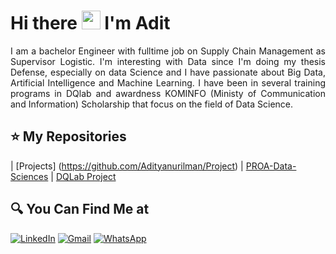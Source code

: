 # Hi there <img src="https://github.com/TheDudeThatCode/TheDudeThatCode/blob/master/Assets/Hi.gif" width="30px"> I'm Adit

<p align="justify">
  I am a bachelor Engineer with fulltime job on Supply Chain Management as Supervisor Logistic. I'm interesting with Data since I'm doing my thesis Defense, especially on data Science and I have passionate about Big Data, Artificial Intelligence and Machine Learning. I have been in several training programs in DQlab and awardness KOMINFO (Ministy of Communication and Information)  Scholarship that focus on the field of Data Science.
</p>

 ## ⭐ My Repositories
| [Projects] (https://github.com/Adityanurilman/Project) | [PROA-Data-Sciences](https://github.com/Adityanurilman/PROA-Data-Science) | [DQLab Project](https://github.com/Adityanurilman/DQLab)

## 🔍 You Can Find Me at

<p>
  <a href="https://www.linkedin.com/in/adityanurilman" target="_blank"><img alt="LinkedIn" src="https://img.shields.io/badge/linkedin-%230077B5.svg?&style=for-the-badge&logo=linkedin&logoColor=white" /></a>   
  <a href="mailto:adityanurilmanw@gmail.com" target="_blank"><img alt="Gmail" src="https://img.shields.io/badge/gmail-D14836?&style=for-the-badge&logo=gmail&logoColor=white"/></a>    
  <a href="https://api.whatsapp.com/send?phone=6287770854496&text=Hello%20my%20name%20Aditya%2C%20I%27m%20specialist%20of%20data%20scientist%2Fdata%20analyst%20and%20web%20development.%20May%20I%20help%20you%3F%20we%27ll%20make%20it%20easier." target="_blank"><img alt="WhatsApp" src="https://img.shields.io/badge/WhatsApp-25D366?style=for-the-badge&logo=whatsapp&logoColor=white" /></a>  
</p>

